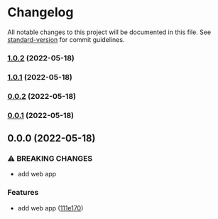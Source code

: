 # Changelog

All notable changes to this project will be documented in this file. See [standard-version](https://github.com/conventional-changelog/standard-version) for commit guidelines.

### [1.0.2](https://github.com/eLucis198/ChangelogExample/compare/v1.0.1...v1.0.2) (2022-05-18)

### [1.0.1](https://github.com/eLucis198/ChangelogExample/compare/v0.0.2...v1.0.1) (2022-05-18)

### [0.0.2](https://github.com/eLucis198/ChangelogExample/compare/v0.0.1...v0.0.2) (2022-05-18)

### [0.0.1](https://github.com/eLucis198/ChangelogExample/compare/v0.0.0...v0.0.1) (2022-05-18)

## 0.0.0 (2022-05-18)


### ⚠ BREAKING CHANGES

* add web app

### Features

* add web app ([111e170](https://github.com/eLucis198/ChangelogExample/commit/111e17009bb3815ec52eacaa4f69e19f7757bb97))
